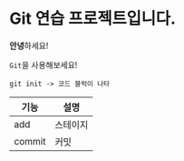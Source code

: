 # Git 연습 프로젝트입니다.

**안녕**하세요!

`Git`을 사용해보세요!

```
git init -> 코드 블럭이 나타
```

|기능|설명|
|---|---|
|add|스테이지|
|commit|커밋|
